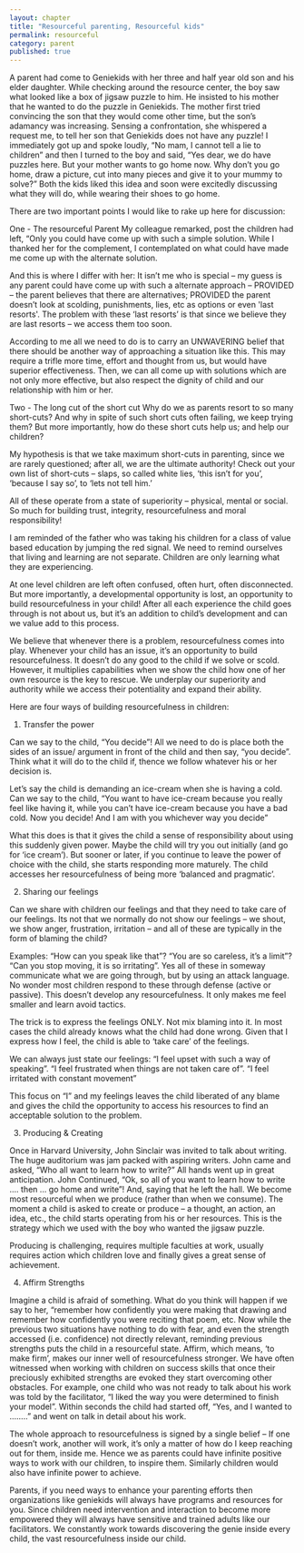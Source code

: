 ```yaml
---
layout: chapter
title: "Resourceful parenting, Resourceful kids"
permalink: resourceful
category: parent
published: true
---
```


A parent had come to Geniekids with her three and half year old son and his elder daughter. While checking around the resource center, the boy saw what looked like a box of jigsaw puzzle to him. He insisted to his mother that he wanted to do the puzzle in Geniekids. The mother first tried convincing the son that they would come other time, but the son’s adamancy was increasing. Sensing a confrontation, she whispered a request me, to tell her son that Geniekids does not have any puzzle! I immediately got up and spoke loudly, “No mam, I cannot tell a lie to children” and then I turned to the boy and said, “Yes dear, we do have puzzles here. But your mother wants to go home now. Why don’t you go home, draw a picture, cut into many pieces and give it to your mummy to solve?” Both the kids liked this idea and soon were excitedly discussing what they will do, while wearing their shoes to go home.

There are two important points I would like to rake up here for discussion:

One - The resourceful Parent 
My colleague remarked, post the children had left, “Only you could have come up with such a simple solution. While I thanked her for the complement, I contemplated on what could have made me come up with the alternate solution.

And this is where I differ with her: It isn’t me who is special – my guess is any parent could have come up with such a alternate approach – PROVIDED – the parent believes that there are alternatives; PROVIDED the parent doesn’t look at scolding, punishments, lies, etc as options or even 'last resorts'. The problem with these ‘last resorts’ is that since we believe they are last resorts – we access them too soon.

According to me all we need to do is to carry an UNWAVERING belief that there should be another way of approaching a situation like this. This may require a trifle more time, effort and thought from us, but would have superior effectiveness. Then, we can all come up with solutions which are not only more effective, but also respect the dignity of child and our relationship with him or her.

Two - The long cut of the short cut
Why do we as parents resort to so many short-cuts? And why in spite of such short cuts often failing, we keep trying them? But more importantly, how do these short cuts help us; and help our children?

My hypothesis is that we take maximum short-cuts in parenting, since we are rarely questioned; after all, we are the ultimate authority! Check out your own list of short-cuts – slaps, so called white lies, ‘this isn’t for you’, ‘because I say so’, to ‘lets not tell him.’

All of these operate from a state of superiority – physical, mental or social. So much for building trust, integrity, resourcefulness and moral responsibility!

I am reminded of the father who was taking his children for a class of value based education by jumping the red signal. We need to remind ourselves that living and learning are not separate. Children are only learning what they are experiencing.

At one level children are left often confused, often hurt, often disconnected. But more importantly, a developmental opportunity is lost, an opportunity to build resourcefulness in your child! After all each experience the child goes through is not about us, but it’s an addition to child’s development and can we value add to this process.

We believe that whenever there is a problem, resourcefulness comes into play. Whenever your child has an issue, it’s an opportunity to build resourcefulness. It doesn’t do any good to the child if we solve or scold. However, it multiplies capabilities when we show the child how one of her own resource is the key to rescue. We underplay our superiority and authority while we access their potentiality and expand their ability.

Here are four ways of building resourcefulness in children:

1. Transfer the power

Can we say to the child, “You decide”! All we need to do is place both the sides of an issue/ argument in front of the child and then say, “you decide”. Think what it will do to the child if, thence we follow whatever his or her decision is.

Let’s say the child is demanding an ice-cream when she is having a cold. Can we say to the child, “You want to have ice-cream because you really feel like having it, while you can’t have ice-cream because you have a bad cold. Now you decide! And I am with you whichever way you decide”

What this does is that it gives the child a sense of responsibility about using this suddenly given power. Maybe the child will try you out initially (and go for ‘ice cream’). But sooner or later, if you continue to leave the power of choice with the child, she starts responding more maturely. The child accesses her resourcefulness of being more ‘balanced and pragmatic’.

2. Sharing our feelings

Can we share with children our feelings and that they need to take care of our feelings. Its not that we normally do not show our feelings – we shout, we show anger, frustration, irritation – and all of these are typically in the form of blaming the child?

Examples: “How can you speak like that”? “You are so careless, it’s a limit”? “Can you stop moving, it is so irritating”. Yes all of these in someway communicate what we are going through, but by using an attack language. No wonder most children respond to these through defense (active or passive). This doesn’t develop any resourcefulness. It only makes me feel smaller and learn avoid tactics.

The trick is to express the feelings ONLY. Not mix blaming into it. In most cases the child already knows what the child had done wrong. Given that I express how I feel, the child is able to ‘take care’ of the feelings.

We can always just state our feelings: “I feel upset with such a way of speaking”. “I feel frustrated when things are not taken care of”. “I feel irritated with constant movement”

This focus on “I” and my feelings leaves the child liberated of any blame and gives the child the opportunity to access his resources to find an acceptable solution to the problem.

3. Producing & Creating

Once in Harvard University, John Sinclair was invited to talk about writing. The huge auditorium was jam packed with aspiring writers. John came and asked, “Who all want to learn how to write?” All hands went up in great anticipation. John Continued, “Ok, so all of you want to learn how to write …. then … go home and write”! And, saying that he left the hall. We become most resourceful when we produce (rather than when we consume). The moment a child is asked to create or produce – a thought, an action, an idea, etc., the child starts operating from his or her resources. This is the strategy which we used with the boy who wanted the jigsaw puzzle.

Producing is challenging, requires multiple faculties at work, usually requires action which children love and finally gives a great sense of achievement.

4. Affirm Strengths

Imagine a child is afraid of something. What do you think will happen if we say to her, “remember how confidently you were making that drawing and remember how confidently you were reciting that poem, etc. Now while the previous two situations have nothing to do with fear, and even the strength accessed (i.e. confidence) not directly relevant, reminding previous strengths puts the child in a resourceful state. 
Affirm, which means, ‘to make firm’, makes our inner well of resourcefulness stronger. We have often witnessed when working with children on success skills that once their preciously exhibited strengths are evoked they start overcoming other obstacles. For example, one child who was not ready to talk about his work was told by the facilitator, “I liked the way you were determined to finish your model”. Within seconds the child had started off, “Yes, and I wanted to ……..” and went on talk in detail about his work.

The whole approach to resourcefulness is signed by a single belief – If one doesn’t work, another will work, it’s only a matter of how do I keep reaching out for them, inside me. Hence we as parents could have infinite positive ways to work with our children, to inspire them. Similarly children would also have infinite power to achieve.

Parents, if you need ways to enhance your parenting efforts then organizations like geniekids will always have programs and resources for you. Since children need intervention and interaction to become more empowered they will always have sensitive and trained adults like our facilitators. We constantly work towards discovering the genie inside every child, the vast resourcefulness inside our child.